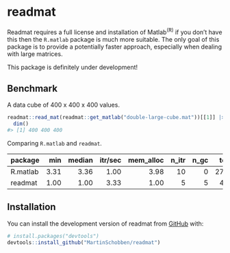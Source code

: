 
<!-- README.md is generated from README.Rmd. Please edit that file -->

# readmat

<!-- badges: start -->
<!-- badges: end -->

Readmat requires a full license and installation of Matlab<sup>(R)</sup>
if you don’t have this then the `R.matlab` package is much more
suitable. The only goal of this package is to provide a potentially
faster approach, especially when dealing with large matrices.

This package is definitely under development!

## Benchmark

A data cube of 400 x 400 x 400 values.

``` r
readmat::read_mat(readmat::get_matlab("double-large-cube.mat"))[[1]] |> 
  dim()
#> [1] 400 400 400
```

Comparing `R.matlab` and `readmat`.

| package  |  min | median | itr/sec | mem_alloc | n_itr | n_gc | total_time |
|:---------|-----:|-------:|--------:|----------:|------:|-----:|-----------:|
| R.matlab | 3.31 |   3.36 |    1.00 |      3.98 |    10 |    0 |  27.775926 |
| readmat  | 1.00 |   1.00 |    3.33 |      1.00 |     5 |    5 |   4.173084 |

## Installation

You can install the development version of readmat from
[GitHub](https://github.com/) with:

``` r
# install.packages("devtools")
devtools::install_github("MartinSchobben/readmat")
```
